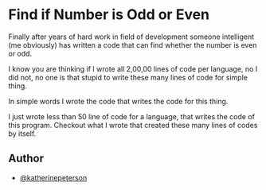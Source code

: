 
# Find if Number is Odd or Even

Finally after years of hard work in field of development someone intelligent (me obviously) has written a code that can find whether the number is even or odd.

I know you are thinking if I wrote all 2,00,00 lines of code per language, no I did not, no one is that stupid to write these many lines of code for simple thing.

In simple words I wrote the code that writes the code for this thing.

I just wrote less than 50 line of code for a language, that writes the code of this program.
Checkout what I wrote that created these many lines of codes by itself.



## Author

- [@katherinepeterson](https://www.github.com/singhanubhavme)